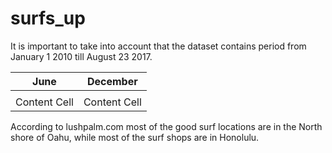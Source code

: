# surfs_up


It is important to take into account that the dataset contains period from January 1 2010 till August 23 2017.

| June          | December      |
| ------------- | ------------- |
|               |               |
| Content Cell  | Content Cell  |


According to lushpalm.com most of the good surf locations are in the North shore of Oahu, while most of the surf shops are in Honolulu.
